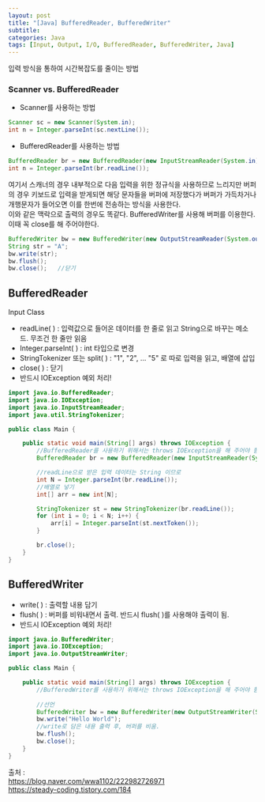 ```yaml
---
layout: post
title: "[Java] BufferedReader, BufferedWriter"
subtitle: 
categories: Java
tags: [Input, Output, I/O, BufferedReader, BufferedWriter, Java]
--- 
```

입력 방식을 통하여 시간복잡도를 줄이는 방법


### Scanner vs. BufferedReader
* Scanner를 사용하는 방법


```JAVA
Scanner sc = new Scanner(System.in);
int n = Integer.parseInt(sc.nextLine());
```

* BufferedReader를 사용하는 방법


```JAVA
BufferedReader br = new BufferedReader(new InputStreamReader(System.in));
int n = Integer.parseInt(br.readLine());
```


여기서 스캐너의 경우 내부적으로 다음 입력을 위한 정규식을 사용하므로 느리지만 버퍼의 경우 키보드로 입력을 받게되면 해당 문자들을 버퍼에 저장했다가 버퍼가 가득차거나 개행문자가 들어오면 이를 한번에 전송하는 방식을 사용한다.  
이와 같은 맥락으로 출력의 경우도 똑같다. BufferedWriter를 사용해 버퍼를 이용한다. 이때 꼭 close를 해 주어야한다. 


```JAVA
BufferedWriter bw = new BufferedWriter(new OutputStreamReader(System.out));
String str = "A";
bw.write(str);
bw.flush();
bw.close();   //닫기
```


## BufferedReader
Input Class

* readLine( ) : 입력값으로 들어온 데이터를 한 줄로 읽고 String으로 바꾸는 메소드. 무조건 한 줄만 읽음
* Integer.parseInt( ) : int 타입으로 변경
* StringTokenizer 또는 split( ) : "1", "2", ... "5" 로 따로 입력을 읽고, 배열에 삽입
* close( ) : 닫기
* 반드시 IOException 예외 처리!


```JAVA
import java.io.BufferedReader;
import java.io.IOException;
import java.io.InputStreamReader;
import java.util.StringTokenizer;

public class Main {

	public static void main(String[] args) throws IOException {
		//BufferedReader를 사용하기 위해서는 throws IOException을 해 주어야 함.
		BufferedReader br = new BufferedReader(new InputStreamReader(System.in)); // 선언

        //readLine으로 받은 입력 데이터는 String 이므로
		int N = Integer.parseInt(br.readLine()); 
		//배열로 넣기
        int[] arr = new int[N];

		StringTokenizer st = new StringTokenizer(br.readLine());
		for (int i = 0; i < N; i++) {
			arr[i] = Integer.parseInt(st.nextToken());
		}

		br.close();
	}
}

```


## BufferedWriter
* write( ) : 출력할 내용 담기
* flush( ) : 버퍼를 비워내면서 출력. 반드시 flush( )를 사용해야 출력이 됨.
* 반드시 IOException 예외 처리!


```JAVA
import java.io.BufferedWriter;
import java.io.IOException;
import java.io.OutputStreamWriter;

public class Main {

	public static void main(String[] args) throws IOException {
	    //BufferedWriter를 사용하기 위해서는 throws IOException을 해 주어야 함.
        
        //선언
		BufferedWriter bw = new BufferedWriter(new OutputStreamWriter(System.out));
		bw.write("Hello World");
        //write로 담은 내용 출력 후, 버퍼를 비움.
		bw.flush(); 
		bw.close(); 
	}
}
```


출처 :  
<https://blog.naver.com/wwa1102/222982726971>  
<https://steady-coding.tistory.com/184>  